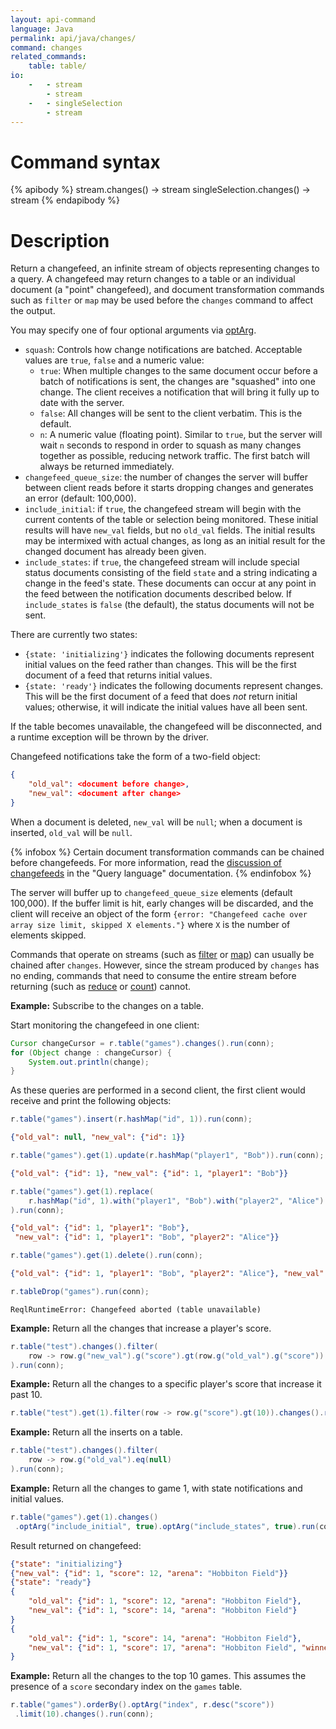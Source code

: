 ```yaml
---
layout: api-command
language: Java
permalink: api/java/changes/
command: changes
related_commands:
    table: table/
io:
    -   - stream
        - stream
    -   - singleSelection
        - stream
---
```


# Command syntax #

{% apibody %}
stream.changes() &rarr; stream
singleSelection.changes() &rarr; stream
{% endapibody %}

# Description #

Return a changefeed, an infinite stream of objects representing changes to a query. A changefeed may return changes to a table or an individual document (a "point" changefeed), and document transformation commands such as `filter` or `map` may be used before the `changes` command to affect the output.

You may specify one of four optional arguments via [optArg](/api/java/optarg).

* `squash`: Controls how change notifications are batched. Acceptable values are `true`, `false` and a numeric value:
    * `true`: When multiple changes to the same document occur before a batch of notifications is sent, the changes are "squashed" into one change. The client receives a notification that will bring it fully up to date with the server.
    * `false`: All changes will be sent to the client verbatim. This is the default.
    * `n`: A numeric value (floating point). Similar to `true`, but the server will wait `n` seconds to respond in order to squash as many changes together as possible, reducing network traffic. The first batch will always be returned immediately.
* `changefeed_queue_size`: the number of changes the server will buffer between client reads before it starts dropping changes and generates an error (default: 100,000).
* `include_initial`: if `true`, the changefeed stream will begin with the current contents of the table or selection being monitored. These initial results will have `new_val` fields, but no `old_val` fields. The initial results may be intermixed with actual changes, as long as an initial result for the changed document has already been given.
* `include_states`: if `true`, the changefeed stream will include special status documents consisting of the field `state` and a string indicating a change in the feed's state. These documents can occur at any point in the feed between the notification documents described below. If `include_states` is `false` (the default), the status documents will not be sent.

There are currently two states:

* `{state: 'initializing'}` indicates the following documents represent initial values on the feed rather than changes. This will be the first document of a feed that returns initial values.
* `{state: 'ready'}` indicates the following documents represent changes. This will be the first document of a feed that does *not* return initial values; otherwise, it will indicate the initial values have all been sent.

If the table becomes unavailable, the changefeed will be disconnected, and a runtime exception will be thrown by the driver.

Changefeed notifications take the form of a two-field object:

```json
{
    "old_val": <document before change>,
    "new_val": <document after change>
}
```

When a document is deleted, `new_val` will be `null`; when a document is inserted, `old_val` will be `null`.

{% infobox %}
Certain document transformation commands can be chained before changefeeds. For more information, read the [discussion of changefeeds](/docs/changefeeds/) in the "Query language" documentation.
{% endinfobox %}

The server will buffer up to `changefeed_queue_size` elements (default 100,000). If the buffer limit is hit, early changes will be discarded, and the client will receive an object of the form `{error: "Changefeed cache over array size limit, skipped X elements."}` where `X` is the number of elements skipped.

Commands that operate on streams (such as [filter](/api/java/filter/) or [map](/api/java/map/)) can usually be chained after `changes`.  However, since the stream produced by `changes` has no ending, commands that need to consume the entire stream before returning (such as [reduce](/api/java/reduce/) or [count](/api/java/count/)) cannot.

__Example:__ Subscribe to the changes on a table.

Start monitoring the changefeed in one client:

```java
Cursor changeCursor = r.table("games").changes().run(conn);
for (Object change : changeCursor) {
    System.out.println(change);
}
```

As these queries are performed in a second client, the first
client would receive and print the following objects:

```java
r.table("games").insert(r.hashMap("id", 1)).run(conn);
```

```json
{"old_val": null, "new_val": {"id": 1}}
```

```java
r.table("games").get(1).update(r.hashMap("player1", "Bob")).run(conn);
```

```json
{"old_val": {"id": 1}, "new_val": {"id": 1, "player1": "Bob"}}
```

```java
r.table("games").get(1).replace(
    r.hashMap("id", 1).with("player1", "Bob").with("player2", "Alice")
).run(conn);
```

```json
{"old_val": {"id": 1, "player1": "Bob"},
 "new_val": {"id": 1, "player1": "Bob", "player2": "Alice"}}
```

```java
r.table("games").get(1).delete().run(conn);
```

```json
{"old_val": {"id": 1, "player1": "Bob", "player2": "Alice"}, "new_val": null}
```

```java
r.tableDrop("games").run(conn);
```

```
ReqlRuntimeError: Changefeed aborted (table unavailable)
```

__Example:__ Return all the changes that increase a player's score.

```java
r.table("test").changes().filter(
    row -> row.g("new_val").g("score").gt(row.g("old_val").g("score"))
).run(conn);
```

__Example:__ Return all the changes to a specific player's score that increase it past 10.

```java
r.table("test").get(1).filter(row -> row.g("score").gt(10)).changes().run(conn);
```

__Example:__ Return all the inserts on a table.

```java
r.table("test").changes().filter(
    row -> row.g("old_val").eq(null)
).run(conn);
```

__Example:__ Return all the changes to game 1, with state notifications and initial values.

```java
r.table("games").get(1).changes()
 .optArg("include_initial", true).optArg("include_states", true).run(conn);
```

Result returned on changefeed:

```json
{"state": "initializing"}
{"new_val": {"id": 1, "score": 12, "arena": "Hobbiton Field"}}
{"state": "ready"}
{
	"old_val": {"id": 1, "score": 12, "arena": "Hobbiton Field"},
	"new_val": {"id": 1, "score": 14, "arena": "Hobbiton Field"}
}
{
	"old_val": {"id": 1, "score": 14, "arena": "Hobbiton Field"},
	"new_val": {"id": 1, "score": 17, "arena": "Hobbiton Field", "winner": "Frodo"}
}
```

__Example:__ Return all the changes to the top 10 games. This assumes the presence of a `score` secondary index on the `games` table.

```java
r.table("games").orderBy().optArg("index", r.desc("score"))
 .limit(10).changes().run(conn);
```
